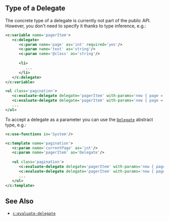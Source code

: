 ## Type of a Delegate

The concrete type of a delegate is currently not part of the public API. However, you don't need to specify it thanks to type inference, e.g.:

```xml
<c:variable name='pagerItem'>
   <c:delegate>
      <c:param name='page' as='int' required='yes'/>
      <c:param name='text' as='string'/>
      <c:param name='@class' as='string'/>
      
      <li>
         ...
      </li>
   </c:delegate>
</c:variable>

<ul class='pagination'>
   <c:evaluate-delegate delegate='pagerItem' with-params='new { page = currentPage - 1, text = "← Previous", @class = "page-prev" }'/>
   <c:evaluate-delegate delegate='pagerItem' with-params='new { page = 1 }'/>
   ...
</ul>
```

To accept a delegate as a parameter you can use the [`Delegate`](https://msdn.microsoft.com/en-us/library/system.delegate) abstract type, e.g.:

```xml
<c:use-functions in='System'/>

<c:template name='pagination'>
   <c:param name='currentPage' as='int'/>
   <c:param name='pagerItem' as='Delegate'/>
   
   <ul class='pagination'>
      <c:evaluate-delegate delegate='pagerItem' with-params='new { page = currentPage - 1, text = "← Previous", @class = "page-prev" }'/>
      <c:evaluate-delegate delegate='pagerItem' with-params='new { page = 1 }'/>
      ...
   </ul>
</c:template>
```

## See Also

- [`c:evaluate-delegate`](evaluate-delegate.html)
